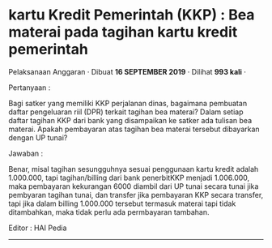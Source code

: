 kartu Kredit Pemerintah (KKP) : Bea materai pada tagihan kartu kredit pemerintah
================================================================================

Pelaksanaan Anggaran · Dibuat **16 SEPTEMBER 2019** · Dilihat **993 kali** ·

Pertanyaan :

Bagi satker yang memiliki KKP perjalanan dinas, bagaimana pembuatan daftar pengeluaran riil (DPR) terkait tagihan bea materai? Dalam setiap daftar tagihan KKP dari bank yang disampaikan ke satker ada tulisan bea materai. Apakah pembayaran atas tagihan bea materai tersebut dibayarkan dengan UP tunai?

  

Jawaban :

Benar, misal tagihan sesungguhnya sesuai penggunaan kartu kredit adalah 1.000.000, tapi tagihan/billing dari bank penerbitKKP menjadi 1.006.000, maka pembayaran kekurangan 6000 diambil dari UP tunai secara tunai jika pembyaran tagihan tunai, dan transfer jika pembayaran KKP secara transfer, tapi jika dalam billing 1.000.000 tersebut termasuk materai tapi tidak ditambahkan, maka tidak perlu ada permbayaran tambahan.

  

Editor : HAI Pedia  

  
  
  

* * *